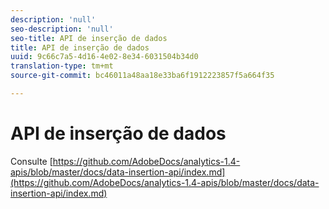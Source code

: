 ```yaml
---
description: 'null'
seo-description: 'null'
seo-title: API de inserção de dados
title: API de inserção de dados
uuid: 9c66c7a5-4d16-4e02-8e34-6031504b34d0
translation-type: tm+mt
source-git-commit: bc46011a48aa18e33ba6f1912223857f5a664f35

---
```



# API de inserção de dados

<!-- Git link needs to change to root relative link -->

Consulte [https://github.com/AdobeDocs/analytics-1.4-apis/blob/master/docs/data-insertion-api/index.md](https://github.com/AdobeDocs/analytics-1.4-apis/blob/master/docs/data-insertion-api/index.md)
